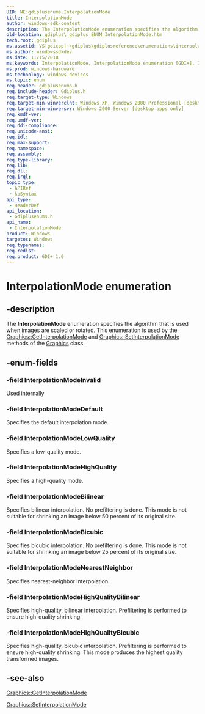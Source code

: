```yaml
---
UID: NE:gdiplusenums.InterpolationMode
title: InterpolationMode
author: windows-sdk-content
description: The InterpolationMode enumeration specifies the algorithm that is used when images are scaled or rotated. This enumeration is used by the Graphics::GetInterpolationMode and Graphics::SetInterpolationMode methods of the Graphics class.
old-location: gdiplus\_gdiplus_ENUM_InterpolationMode.htm
tech.root: gdiplus
ms.assetid: VS|gdicpp|~\gdiplus\gdiplusreference\enumerations\interpolationmode.htm
ms.author: windowssdkdev
ms.date: 11/15/2018
ms.keywords: InterpolationMode, InterpolationMode enumeration [GDI+], InterpolationModeBicubic, InterpolationModeBilinear, InterpolationModeDefault, InterpolationModeHighQuality, InterpolationModeHighQualityBicubic, InterpolationModeHighQualityBilinear, InterpolationModeInvalid, InterpolationModeLowQuality, InterpolationModeNearestNeighbor, _gdiplus_ENUM_InterpolationMode, gdiplus._gdiplus_ENUM_InterpolationMode, gdiplusenums/InterpolationMode, gdiplusenums/InterpolationModeBicubic, gdiplusenums/InterpolationModeBilinear, gdiplusenums/InterpolationModeDefault, gdiplusenums/InterpolationModeHighQuality, gdiplusenums/InterpolationModeHighQualityBicubic, gdiplusenums/InterpolationModeHighQualityBilinear, gdiplusenums/InterpolationModeInvalid, gdiplusenums/InterpolationModeLowQuality, gdiplusenums/InterpolationModeNearestNeighbor
ms.prod: windows-hardware
ms.technology: windows-devices
ms.topic: enum
req.header: gdiplusenums.h
req.include-header: Gdiplus.h
req.target-type: Windows
req.target-min-winverclnt: Windows XP, Windows 2000 Professional [desktop apps only]
req.target-min-winversvr: Windows 2000 Server [desktop apps only]
req.kmdf-ver: 
req.umdf-ver: 
req.ddi-compliance: 
req.unicode-ansi: 
req.idl: 
req.max-support: 
req.namespace: 
req.assembly: 
req.type-library: 
req.lib: 
req.dll: 
req.irql: 
topic_type:
 - APIRef
 - kbSyntax
api_type:
 - HeaderDef
api_location:
 - Gdiplusenums.h
api_name:
 - InterpolationMode
product: Windows
targetos: Windows
req.typenames: 
req.redist: 
req.product: GDI+ 1.0
---
```


# InterpolationMode enumeration


## -description


The <b>InterpolationMode</b> enumeration specifies the algorithm that is used when images are scaled or rotated. This enumeration is used by the <a href="https://msdn.microsoft.com/en-us/library/ms535711(v=VS.85).aspx">Graphics::GetInterpolationMode</a> and <a href="https://msdn.microsoft.com/en-us/library/ms535810(v=VS.85).aspx">Graphics::SetInterpolationMode</a> methods of the 
			<a href="https://msdn.microsoft.com/en-us/library/ms534453(v=VS.85).aspx">Graphics</a> class.


## -enum-fields




### -field InterpolationModeInvalid

Used internally


### -field InterpolationModeDefault

Specifies the default interpolation mode. 


### -field InterpolationModeLowQuality

Specifies a low-quality mode. 


### -field InterpolationModeHighQuality

Specifies a high-quality mode. 


### -field InterpolationModeBilinear

Specifies bilinear interpolation. No prefiltering is done. This mode is not suitable for shrinking an image below 50 percent of its original size. 


### -field InterpolationModeBicubic

Specifies bicubic interpolation. No prefiltering is done. This mode is not suitable for shrinking an image below 25 percent of its original size. 


### -field InterpolationModeNearestNeighbor

Specifies nearest-neighbor interpolation. 


### -field InterpolationModeHighQualityBilinear

Specifies high-quality, bilinear interpolation. Prefiltering is performed to ensure high-quality shrinking. 


### -field InterpolationModeHighQualityBicubic

Specifies high-quality, bicubic interpolation. Prefiltering is performed to ensure high-quality shrinking. This mode produces the highest quality transformed images. 


## -see-also




<a href="https://msdn.microsoft.com/en-us/library/ms535711(v=VS.85).aspx">Graphics::GetInterpolationMode</a>



<a href="https://msdn.microsoft.com/en-us/library/ms535810(v=VS.85).aspx">Graphics::SetInterpolationMode</a>
 

 

